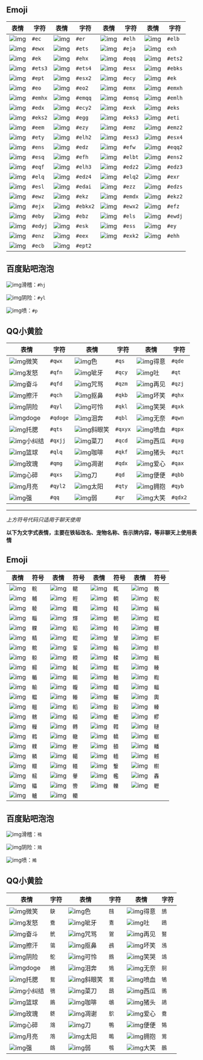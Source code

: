 ## Emoji

| 表情                                                    | 字符    | 表情                                                    | 字符     | 表情                                                    | 字符    | 表情                                                    | 字符    |
| ------------------------------------------------------- | ------- | ------------------------------------------------------- | -------- | ------------------------------------------------------- | ------- | ------------------------------------------------------- | ------- |
| ![img](http://qzonestyle.gtimg.cn/qzone/em/e401168.gif) | `#ec`   | ![img](http://qzonestyle.gtimg.cn/qzone/em/e401169.gif) | `#er`    | ![img](http://qzonestyle.gtimg.cn/qzone/em/e400101.gif) | `#elh`  | ![img](http://qzonestyle.gtimg.cn/qzone/em/e400104.gif) | `#elb`  |
| ![img](http://qzonestyle.gtimg.cn/qzone/em/e400832.gif) | `#ewx`  | ![img](http://qzonestyle.gtimg.cn/qzone/em/e400833.gif) | `#ets`   | ![img](http://qzonestyle.gtimg.cn/qzone/em/e400834.gif) | `#eja`  | ![img](http://qzonestyle.gtimg.cn/qzone/em/e400835.gif) | `exh`   |
| ![img](http://qzonestyle.gtimg.cn/qzone/em/e400836.gif) | `#ek`   | ![img](http://qzonestyle.gtimg.cn/qzone/em/e400837.gif) | `#ehx`   | ![img](http://qzonestyle.gtimg.cn/qzone/em/e400848.gif) | `#eqq`  | ![img](http://qzonestyle.gtimg.cn/qzone/em/e400849.gif) | `#ets2` |
| ![img](http://qzonestyle.gtimg.cn/qzone/em/e400850.gif) | `#ets3` | ![img](http://qzonestyle.gtimg.cn/qzone/em/e400851.gif) | `#ets4`  | ![img](http://qzonestyle.gtimg.cn/qzone/em/e400852.gif) | `#esx`  | ![img](http://qzonestyle.gtimg.cn/qzone/em/e400853.gif) | `#ebks` |
| ![img](http://qzonestyle.gtimg.cn/qzone/em/e400864.gif) | `#ept`  | ![img](http://qzonestyle.gtimg.cn/qzone/em/e400863.gif) | `#esx2`  | ![img](http://qzonestyle.gtimg.cn/qzone/em/e400866.gif) | `#ecy`  | ![img](http://qzonestyle.gtimg.cn/qzone/em/e400867.gif) | `#ek`   |
| ![img](http://qzonestyle.gtimg.cn/qzone/em/e400868.gif) | `#eo`   | ![img](http://qzonestyle.gtimg.cn/qzone/em/e400869.gif) | `#eo2`   | ![img](http://qzonestyle.gtimg.cn/qzone/em/e400880.gif) | `#emx`  | ![img](http://qzonestyle.gtimg.cn/qzone/em/e400881.gif) | `#emxh` |
| ![img](http://qzonestyle.gtimg.cn/qzone/em/e400882.gif) | `#emhx` | ![img](http://qzonestyle.gtimg.cn/qzone/em/e400883.gif) | `#emqq`  | ![img](http://qzonestyle.gtimg.cn/qzone/em/e400884.gif) | `#emsq` | ![img](http://qzonestyle.gtimg.cn/qzone/em/e400885.gif) | `#emlh` |
| ![img](http://qzonestyle.gtimg.cn/qzone/em/e400822.gif) | `#edx`  | ![img](http://qzonestyle.gtimg.cn/qzone/em/e400823.gif) | `#ecy2`  | ![img](http://qzonestyle.gtimg.cn/qzone/em/e400824.gif) | `#exk`  | ![img](http://qzonestyle.gtimg.cn/qzone/em/e400825.gif) | `#eks`  |
| ![img](http://qzonestyle.gtimg.cn/qzone/em/e400826.gif) | `#eks2` | ![img](http://qzonestyle.gtimg.cn/qzone/em/e400827.gif) | `#egg`   | ![img](http://qzonestyle.gtimg.cn/qzone/em/e400828.gif) | `#eks3` | ![img](http://qzonestyle.gtimg.cn/qzone/em/e400829.gif) | `#eti`  |
| ![img](http://qzonestyle.gtimg.cn/qzone/em/e400830.gif) | `#eem`  | ![img](http://qzonestyle.gtimg.cn/qzone/em/e400831.gif) | `#ezy`   | ![img](http://qzonestyle.gtimg.cn/qzone/em/e400838.gif) | `#emz`  | ![img](http://qzonestyle.gtimg.cn/qzone/em/e400839.gif) | `#emz2` |
| ![img](http://qzonestyle.gtimg.cn/qzone/em/e400840.gif) | `#ety`  | ![img](http://qzonestyle.gtimg.cn/qzone/em/e400841.gif) | `#elh2`  | ![img](http://qzonestyle.gtimg.cn/qzone/em/e400842.gif) | `#esx3` | ![img](http://qzonestyle.gtimg.cn/qzone/em/e400843.gif) | `#esx4` |
| ![img](http://qzonestyle.gtimg.cn/qzone/em/e400844.gif) | `#ens`  | ![img](http://qzonestyle.gtimg.cn/qzone/em/e400845.gif) | `#edz`   | ![img](http://qzonestyle.gtimg.cn/qzone/em/e400846.gif) | `#efw`  | ![img](http://qzonestyle.gtimg.cn/qzone/em/e400847.gif) | `#eqq2` |
| ![img](http://qzonestyle.gtimg.cn/qzone/em/e400854.gif) | `#esq`  | ![img](http://qzonestyle.gtimg.cn/qzone/em/e400855.gif) | `#efh`   | ![img](http://qzonestyle.gtimg.cn/qzone/em/e400856.gif) | `#elbt` | ![img](http://qzonestyle.gtimg.cn/qzone/em/e400857.gif) | `#ens2` |
| ![img](http://qzonestyle.gtimg.cn/qzone/em/e400858.gif) | `#eqf`  | ![img](http://qzonestyle.gtimg.cn/qzone/em/e400859.gif) | `#elh3`  | ![img](http://qzonestyle.gtimg.cn/qzone/em/e400860.gif) | `#edz2` | ![img](http://qzonestyle.gtimg.cn/qzone/em/e400861.gif) | `#edz3` |
| ![img](http://qzonestyle.gtimg.cn/qzone/em/e400862.gif) | `#elq`  | ![img](http://qzonestyle.gtimg.cn/qzone/em/e400863.gif) | `#edz4`  | ![img](http://qzonestyle.gtimg.cn/qzone/em/e400870.gif) | `#elq2` | ![img](http://qzonestyle.gtimg.cn/qzone/em/e400871.gif) | `#exr`  |
| ![img](http://qzonestyle.gtimg.cn/qzone/em/e400872.gif) | `#esl`  | ![img](http://qzonestyle.gtimg.cn/qzone/em/e400873.gif) | `#edai`  | ![img](http://qzonestyle.gtimg.cn/qzone/em/e400874.gif) | `#ezz`  | ![img](http://qzonestyle.gtimg.cn/qzone/em/e400875.gif) | `#edzs` |
| ![img](http://qzonestyle.gtimg.cn/qzone/em/e400876.gif) | `#ewz`  | ![img](http://qzonestyle.gtimg.cn/qzone/em/e400877.gif) | `#ekz`   | ![img](http://qzonestyle.gtimg.cn/qzone/em/e400878.gif) | `#emdx` | ![img](http://qzonestyle.gtimg.cn/qzone/em/e400877.gif) | `#ekz2` |
| ![img](http://qzonestyle.gtimg.cn/qzone/em/e400886.gif) | `#ejx`  | ![img](http://qzonestyle.gtimg.cn/qzone/em/e401189.gif) | `#ebkx2` | ![img](http://qzonestyle.gtimg.cn/qzone/em/e401182.gif) | `#ewx2` | ![img](http://qzonestyle.gtimg.cn/qzone/em/e401190.gif) | `#efz`  |
| ![img](http://qzonestyle.gtimg.cn/qzone/em/e401185.gif) | `#eby`  | ![img](http://qzonestyle.gtimg.cn/qzone/em/e401186.gif) | `#ebz`   | ![img](http://qzonestyle.gtimg.cn/qzone/em/e401193.gif) | `#els`  | ![img](http://qzonestyle.gtimg.cn/qzone/em/e401191.gif) | `#ewdj` |
| ![img](http://qzonestyle.gtimg.cn/qzone/em/e401187.gif) | `#edyj` | ![img](http://qzonestyle.gtimg.cn/qzone/em/e401184.gif) | `#esk`   | ![img](http://qzonestyle.gtimg.cn/qzone/em/e401192.gif) | `#ess`  | ![img](http://qzonestyle.gtimg.cn/qzone/em/e401183.gif) | `#ey`   |
| ![img](http://qzonestyle.gtimg.cn/qzone/em/e402207.gif) | `#enz`  | ![img](http://qzonestyle.gtimg.cn/qzone/em/e402209.gif) | `#eex`   | ![img](http://qzonestyle.gtimg.cn/qzone/em/e402210.gif) | `#exk2` | ![img](http://qzonestyle.gtimg.cn/qzone/em/e402211.gif) | `#ehh`  |
| ![img](http://qzonestyle.gtimg.cn/qzone/em/e402212.gif) | `#ecb`  | ![img](http://qzonestyle.gtimg.cn/qzone/em/e402213.gif) | `#ept2`  |                                                         |         |                                                         |         |

## 百度贴吧泡泡

![img](https://tb2.bdstatic.com/tb/editor/images/face/i_f25.png?t=20140803)滑稽：`#hj`

![img](https://tb2.bdstatic.com/tb/editor/images/face/i_f16.png?t=20140803)阴险：`#yl`

![img](https://tb2.bdstatic.com/tb/editor/images/face/i_f33.png?t=20140803)喷：`#p`

## QQ小黄脸

| 表情                                                       | 字符     | 表情                                                       | 字符    | 表情                                                     | 字符    |
| ---------------------------------------------------------- | -------- | ---------------------------------------------------------- | ------- | -------------------------------------------------------- | ------- |
| ![img](http://qzonestyle.gtimg.cn/qzone/em/e100.png)微笑   | `#qwx`   | ![img](http://qzonestyle.gtimg.cn/qzone/em/e102.png)色     | `#qs`   | ![img](http://qzonestyle.gtimg.cn/qzone/em/e104.png)得意 | `#qde`  |
| ![img](http://qzonestyle.gtimg.cn/qzone/em/e111.png)发怒   | `#qfn`   | ![img](http://qzonestyle.gtimg.cn/qzone/em/e113.png)呲牙   | `#qcy`  | ![img](http://qzonestyle.gtimg.cn/qzone/em/e119.png)吐   | `#qt`   |
| ![img](http://qzonestyle.gtimg.cn/qzone/em/e130.png)奋斗   | `#qfd`   | ![img](http://qzonestyle.gtimg.cn/qzone/em/e131.png)咒骂   | `#qzm`  | ![img](http://qzonestyle.gtimg.cn/qzone/em/e139.png)再见 | `#qzj`  |
| ![img](http://qzonestyle.gtimg.cn/qzone/em/e140.png)擦汗   | `#qch`   | ![img](http://qzonestyle.gtimg.cn/qzone/em/e141.png)抠鼻   | `#qkb`  | ![img](http://qzonestyle.gtimg.cn/qzone/em/e144.png)坏笑 | `#qhx`  |
| ![img](http://qzonestyle.gtimg.cn/qzone/em/e151.png)阴险   | `#qyl`   | ![img](http://qzonestyle.gtimg.cn/qzone/em/e154.png)可怜   | `#qkl`  | ![img](http://qzonestyle.gtimg.cn/qzone/em/e252.png)笑哭 | `#qxk`  |
| ![img](http://qzonestyle.gtimg.cn/qzone/em/e249.png)doge   | `#qdoge` | ![img](http://qzonestyle.gtimg.cn/qzone/em/e243.png)泪奔   | `#qbl`  | ![img](http://qzonestyle.gtimg.cn/qzone/em/e244.png)无奈 | `#qwn`  |
| ![img](http://qzonestyle.gtimg.cn/qzone/em/e282.png)托腮   | `#qts`   | ![img](http://qzonestyle.gtimg.cn/qzone/em/e248.png)斜眼笑 | `#qxyx` | ![img](http://qzonestyle.gtimg.cn/qzone/em/e247.png)喷血 | `#qpx`  |
| ![img](http://qzonestyle.gtimg.cn/qzone/em/e246.png)小纠结 | `#qxjj`  | ![img](http://qzonestyle.gtimg.cn/qzone/em/e155.png)菜刀   | `#qcd`  | ![img](http://qzonestyle.gtimg.cn/qzone/em/e156.png)西瓜 | `#qxg`  |
| ![img](http://qzonestyle.gtimg.cn/qzone/em/e158.png)篮球   | `#qlq`   | ![img](http://qzonestyle.gtimg.cn/qzone/em/e160.png)咖啡   | `#qkf`  | ![img](http://qzonestyle.gtimg.cn/qzone/em/e162.png)猪头 | `#qzt`  |
| ![img](http://qzonestyle.gtimg.cn/qzone/em/e163.png)玫瑰   | `#qmg`   | ![img](http://qzonestyle.gtimg.cn/qzone/em/e164.png)凋谢   | `#qdx`  | ![img](http://qzonestyle.gtimg.cn/qzone/em/e166.png)爱心 | `#qax`  |
| ![img](http://qzonestyle.gtimg.cn/qzone/em/e167.png)心碎   | `#qxs`   | ![img](http://qzonestyle.gtimg.cn/qzone/em/e171.png)刀     | `#qd`   | ![img](http://qzonestyle.gtimg.cn/qzone/em/e174.png)便便 | `#qbb`  |
| ![img](http://qzonestyle.gtimg.cn/qzone/em/e175.png)月亮   | `#qyl2`  | ![img](http://qzonestyle.gtimg.cn/qzone/em/e176.png)太阳   | `#qty`  | ![img](http://qzonestyle.gtimg.cn/qzone/em/e178.png)拥抱 | `#qyb`  |
| ![img](http://qzonestyle.gtimg.cn/qzone/em/e179.png)强     | `#qq`    | ![img](http://qzonestyle.gtimg.cn/qzone/em/e180.png)弱     | `#qr`   | ![img](http://qzonestyle.gtimg.cn/qzone/em/e263.png)大笑 | `#qdx2` |

------

*上方符号代码只适用于聊天使用*

**以下为文字式表情，主要在铁毡改名、宠物名称、告示牌内容，等非聊天上使用表情**

## Emoji

| 表情                                                    | 符号 | 表情                                                    | 符号 | 表情                                                    | 符号 | 表情                                                    | 符号 |
| ------------------------------------------------------- | ---- | ------------------------------------------------------- | ---- | ------------------------------------------------------- | ---- | ------------------------------------------------------- | ---- |
| ![img](http://qzonestyle.gtimg.cn/qzone/em/e401168.gif) | `輐` | ![img](http://qzonestyle.gtimg.cn/qzone/em/e401169.gif) | `輑` | ![img](http://qzonestyle.gtimg.cn/qzone/em/e400101.gif) | `輒` | ![img](http://qzonestyle.gtimg.cn/qzone/em/e400104.gif) | `輓` |
| ![img](http://qzonestyle.gtimg.cn/qzone/em/e400832.gif) | `輔` | ![img](http://qzonestyle.gtimg.cn/qzone/em/e400833.gif) | `輕` | ![img](http://qzonestyle.gtimg.cn/qzone/em/e400834.gif) | `輖` | ![img](http://qzonestyle.gtimg.cn/qzone/em/e400835.gif) | `輗` |
| ![img](http://qzonestyle.gtimg.cn/qzone/em/e400836.gif) | `輘` | ![img](http://qzonestyle.gtimg.cn/qzone/em/e400837.gif) | `輙` | ![img](http://qzonestyle.gtimg.cn/qzone/em/e400848.gif) | `輚` | ![img](http://qzonestyle.gtimg.cn/qzone/em/e400849.gif) | `輛` |
| ![img](http://qzonestyle.gtimg.cn/qzone/em/e400850.gif) | `輜` | ![img](http://qzonestyle.gtimg.cn/qzone/em/e400851.gif) | `輝` | ![img](http://qzonestyle.gtimg.cn/qzone/em/e400852.gif) | `輞` | ![img](http://qzonestyle.gtimg.cn/qzone/em/e400853.gif) | `輟` |
| ![img](http://qzonestyle.gtimg.cn/qzone/em/e400864.gif) | `輠` | ![img](http://qzonestyle.gtimg.cn/qzone/em/e400863.gif) | `輡` | ![img](http://qzonestyle.gtimg.cn/qzone/em/e400866.gif) | `輢` | ![img](http://qzonestyle.gtimg.cn/qzone/em/e400867.gif) | `輣` |
| ![img](http://qzonestyle.gtimg.cn/qzone/em/e400868.gif) | `輤` | ![img](http://qzonestyle.gtimg.cn/qzone/em/e400869.gif) | `輥` | ![img](http://qzonestyle.gtimg.cn/qzone/em/e400880.gif) | `輦` | ![img](http://qzonestyle.gtimg.cn/qzone/em/e400881.gif) | `輧` |
| ![img](http://qzonestyle.gtimg.cn/qzone/em/e400882.gif) | `輨` | ![img](http://qzonestyle.gtimg.cn/qzone/em/e400883.gif) | `輩` | ![img](http://qzonestyle.gtimg.cn/qzone/em/e400884.gif) | `輪` | ![img](http://qzonestyle.gtimg.cn/qzone/em/e400885.gif) | `輫` |
| ![img](http://qzonestyle.gtimg.cn/qzone/em/e400822.gif) | `輬` | ![img](http://qzonestyle.gtimg.cn/qzone/em/e400823.gif) | `輭` | ![img](http://qzonestyle.gtimg.cn/qzone/em/e400824.gif) | `輮` | ![img](http://qzonestyle.gtimg.cn/qzone/em/e400825.gif) | `輯` |
| ![img](http://qzonestyle.gtimg.cn/qzone/em/e400826.gif) | `輰` | ![img](http://qzonestyle.gtimg.cn/qzone/em/e400827.gif) | `輱` | ![img](http://qzonestyle.gtimg.cn/qzone/em/e400828.gif) | `輲` | ![img](http://qzonestyle.gtimg.cn/qzone/em/e400829.gif) | `輳` |
| ![img](http://qzonestyle.gtimg.cn/qzone/em/e400830.gif) | `輴` | ![img](http://qzonestyle.gtimg.cn/qzone/em/e400831.gif) | `輵` | ![img](http://qzonestyle.gtimg.cn/qzone/em/e400838.gif) | `輶` | ![img](http://qzonestyle.gtimg.cn/qzone/em/e400839.gif) | `輷` |
| ![img](http://qzonestyle.gtimg.cn/qzone/em/e400840.gif) | `輸` | ![img](http://qzonestyle.gtimg.cn/qzone/em/e400841.gif) | `輹` | ![img](http://qzonestyle.gtimg.cn/qzone/em/e400842.gif) | `輺` | ![img](http://qzonestyle.gtimg.cn/qzone/em/e400843.gif) | `輻` |
| ![img](http://qzonestyle.gtimg.cn/qzone/em/e400844.gif) | `輼` | ![img](http://qzonestyle.gtimg.cn/qzone/em/e400845.gif) | `輽` | ![img](http://qzonestyle.gtimg.cn/qzone/em/e400846.gif) | `輾` | ![img](http://qzonestyle.gtimg.cn/qzone/em/e400847.gif) | `輿` |
| ![img](http://qzonestyle.gtimg.cn/qzone/em/e400854.gif) | `轀` | ![img](http://qzonestyle.gtimg.cn/qzone/em/e400855.gif) | `轁` | ![img](http://qzonestyle.gtimg.cn/qzone/em/e400856.gif) | `轂` | ![img](http://qzonestyle.gtimg.cn/qzone/em/e400857.gif) | `轃` |
| ![img](http://qzonestyle.gtimg.cn/qzone/em/e400858.gif) | `轄` | ![img](http://qzonestyle.gtimg.cn/qzone/em/e400859.gif) | `轅` | ![img](http://qzonestyle.gtimg.cn/qzone/em/e400860.gif) | `轆` | ![img](http://qzonestyle.gtimg.cn/qzone/em/e400861.gif) | `轇` |
| ![img](http://qzonestyle.gtimg.cn/qzone/em/e400862.gif) | `轈` | ![img](http://qzonestyle.gtimg.cn/qzone/em/e400863.gif) | `轉` | ![img](http://qzonestyle.gtimg.cn/qzone/em/e400870.gif) | `轊` | ![img](http://qzonestyle.gtimg.cn/qzone/em/e400871.gif) | `轋` |
| ![img](http://qzonestyle.gtimg.cn/qzone/em/e400872.gif) | `轌` | ![img](http://qzonestyle.gtimg.cn/qzone/em/e400873.gif) | `轍` | ![img](http://qzonestyle.gtimg.cn/qzone/em/e400874.gif) | `轎` | ![img](http://qzonestyle.gtimg.cn/qzone/em/e400875.gif) | `轏` |
| ![img](http://qzonestyle.gtimg.cn/qzone/em/e400876.gif) | `轐` | ![img](http://qzonestyle.gtimg.cn/qzone/em/e400877.gif) | `轑` | ![img](http://qzonestyle.gtimg.cn/qzone/em/e400878.gif) | `轒` | ![img](http://qzonestyle.gtimg.cn/qzone/em/e400877.gif) | `轓` |
| ![img](http://qzonestyle.gtimg.cn/qzone/em/e400886.gif) | `轔` | ![img](http://qzonestyle.gtimg.cn/qzone/em/e401189.gif) | `轕` | ![img](http://qzonestyle.gtimg.cn/qzone/em/e401182.gif) | `轖` | ![img](http://qzonestyle.gtimg.cn/qzone/em/e401190.gif) | `轗` |
| ![img](http://qzonestyle.gtimg.cn/qzone/em/e401185.gif) | `轘` | ![img](http://qzonestyle.gtimg.cn/qzone/em/e401186.gif) | `轙` | ![img](http://qzonestyle.gtimg.cn/qzone/em/e401193.gif) | `轚` | ![img](http://qzonestyle.gtimg.cn/qzone/em/e401191.gif) | `轛` |
| ![img](http://qzonestyle.gtimg.cn/qzone/em/e401187.gif) | `轜` | ![img](http://qzonestyle.gtimg.cn/qzone/em/e401184.gif) | `轝` | ![img](http://qzonestyle.gtimg.cn/qzone/em/e401192.gif) | `轞` | ![img](http://qzonestyle.gtimg.cn/qzone/em/e401183.gif) | `轟` |
| ![img](http://qzonestyle.gtimg.cn/qzone/em/e402207.gif) | `轠` | ![img](http://qzonestyle.gtimg.cn/qzone/em/e402209.gif) | `轡` | ![img](http://qzonestyle.gtimg.cn/qzone/em/e402210.gif) | `轢` | ![img](http://qzonestyle.gtimg.cn/qzone/em/e402211.gif) | `轣` |
| ![img](http://qzonestyle.gtimg.cn/qzone/em/e402212.gif) | `轤` | ![img](http://qzonestyle.gtimg.cn/qzone/em/e402213.gif) | `轥` |                                                         |      |                                                         |      |

## 百度贴吧泡泡

![img](https://tb2.bdstatic.com/tb/editor/images/face/i_f25.png?t=20140803)滑稽：`鴀`

![img](https://tb2.bdstatic.com/tb/editor/images/face/i_f16.png?t=20140803)阴险：`鴁`

![img](https://tb2.bdstatic.com/tb/editor/images/face/i_f33.png?t=20140803)喷：`鴂`

## QQ小黄脸

| 表情                                                       | 字符 | 表情                                                       | 字符 | 表情                                                     | 字符 |
| ---------------------------------------------------------- | ---- | ---------------------------------------------------------- | ---- | -------------------------------------------------------- | ---- |
| ![img](http://qzonestyle.gtimg.cn/qzone/em/e100.png)微笑   | `鴃` | ![img](http://qzonestyle.gtimg.cn/qzone/em/e102.png)色     | `鴄` | ![img](http://qzonestyle.gtimg.cn/qzone/em/e104.png)得意 | `鴋` |
| ![img](http://qzonestyle.gtimg.cn/qzone/em/e111.png)发怒   | `鴌` | ![img](http://qzonestyle.gtimg.cn/qzone/em/e113.png)呲牙   | `鴍` | ![img](http://qzonestyle.gtimg.cn/qzone/em/e119.png)吐   | `鴎` |
| ![img](http://qzonestyle.gtimg.cn/qzone/em/e130.png)奋斗   | `鴏` | ![img](http://qzonestyle.gtimg.cn/qzone/em/e131.png)咒骂   | `鴐` | ![img](http://qzonestyle.gtimg.cn/qzone/em/e139.png)再见 | `鴑` |
| ![img](http://qzonestyle.gtimg.cn/qzone/em/e140.png)擦汗   | `鴒` | ![img](http://qzonestyle.gtimg.cn/qzone/em/e141.png)抠鼻   | `鴓` | ![img](http://qzonestyle.gtimg.cn/qzone/em/e144.png)坏笑 | `鴔` |
| ![img](http://qzonestyle.gtimg.cn/qzone/em/e151.png)阴险   | `鴕` | ![img](http://qzonestyle.gtimg.cn/qzone/em/e154.png)可怜   | `鴖` | ![img](http://qzonestyle.gtimg.cn/qzone/em/e252.png)笑哭 | `鴗` |
| ![img](http://qzonestyle.gtimg.cn/qzone/em/e249.png)doge   | `鴘` | ![img](http://qzonestyle.gtimg.cn/qzone/em/e243.png)泪奔   | `鴙` | ![img](http://qzonestyle.gtimg.cn/qzone/em/e244.png)无奈 | `鴚` |
| ![img](http://qzonestyle.gtimg.cn/qzone/em/e282.png)托腮   | `鴛` | ![img](http://qzonestyle.gtimg.cn/qzone/em/e248.png)斜眼笑 | `鴜` | ![img](http://qzonestyle.gtimg.cn/qzone/em/e247.png)喷血 | `鴝` |
| ![img](http://qzonestyle.gtimg.cn/qzone/em/e246.png)小纠结 | `鴞` | ![img](http://qzonestyle.gtimg.cn/qzone/em/e155.png)菜刀   | `鴟` | ![img](http://qzonestyle.gtimg.cn/qzone/em/e156.png)西瓜 | `鴠` |
| ![img](http://qzonestyle.gtimg.cn/qzone/em/e158.png)篮球   | `鴡` | ![img](http://qzonestyle.gtimg.cn/qzone/em/e160.png)咖啡   | `鴢` | ![img](http://qzonestyle.gtimg.cn/qzone/em/e162.png)猪头 | `鴣` |
| ![img](http://qzonestyle.gtimg.cn/qzone/em/e163.png)玫瑰   | `鴤` | ![img](http://qzonestyle.gtimg.cn/qzone/em/e164.png)凋谢   | `鴥` | ![img](http://qzonestyle.gtimg.cn/qzone/em/e166.png)爱心 | `鴦` |
| ![img](http://qzonestyle.gtimg.cn/qzone/em/e167.png)心碎   | `鴧` | ![img](http://qzonestyle.gtimg.cn/qzone/em/e171.png)刀     | `鴨` | ![img](http://qzonestyle.gtimg.cn/qzone/em/e174.png)便便 | `鴩` |
| ![img](http://qzonestyle.gtimg.cn/qzone/em/e175.png)月亮   | `鴪` | ![img](http://qzonestyle.gtimg.cn/qzone/em/e176.png)太阳   | `鴫` | ![img](http://qzonestyle.gtimg.cn/qzone/em/e178.png)拥抱 | `鴬` |
| ![img](http://qzonestyle.gtimg.cn/qzone/em/e179.png)强     | `鴭` | ![img](http://qzonestyle.gtimg.cn/qzone/em/e180.png)弱     | `鴮` | ![img](http://qzonestyle.gtimg.cn/qzone/em/e263.png)大笑 | `鴯` |
